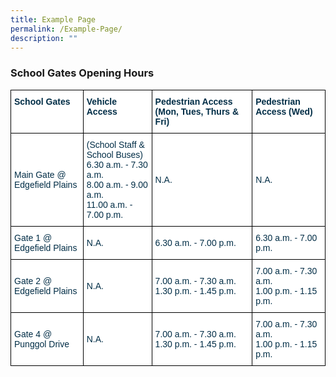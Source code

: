 ```yaml
---
title: Example Page
permalink: /Example-Page/
description: ""
---
```

### School Gates Opening Hours

<style type="text/css">
.tg  {border-collapse:collapse;border-spacing:0;}
.tg td{border-color:black;border-style:solid;border-width:1px;font-family:Arial, sans-serif;font-size:14px;
  overflow:hidden;padding:10px 5px;word-break:normal;}
.tg th{border-color:black;border-style:solid;border-width:1px;font-family:Arial, sans-serif;font-size:14px;
  font-weight:normal;overflow:hidden;padding:10px 5px;word-break:normal;}
.tg .tg-67ya{background-color:#FFF;color:#002D46;text-align:left;vertical-align:middle}
.tg .tg-h1v5{background-color:#FFF;color:#002D46;font-weight:bold;text-align:left;vertical-align:top}
</style>
<table class="tg">
<thead>
  <tr>
    <th class="tg-h1v5">School Gates<br></th>
    <th class="tg-h1v5">Vehicle Access<br></th>
		<th class="tg-h1v5">Pedestrian Access (Mon, Tues, Thurs & Fri)<br></th>
		<th class="tg-h1v5">Pedestrian Access (Wed)<br></th>
  </tr>
</thead>
<tbody>
  <tr>
    <td class="tg-67ya">Main Gate @ Edgefield Plains<br></td>
    <td class="tg-67ya">(School Staff & School Buses)<br>6.30 a.m. - 7.30 a.m.<br>8.00 a.m. - 9.00 a.m.<br> 11.00 a.m. - 7.00 p.m.
			<br></td>
		<td class="tg-67ya">N.A.<br></td>
		<td class="tg-67ya">N.A.<br></td>
  </tr>
	<tr>
    <td class="tg-67ya">Gate 1 @ Edgefield Plains<br></td>
    <td class="tg-67ya">N.A.<br></td>
		<td class="tg-67ya">6.30 a.m. - 7.00 p.m.<br></td>
		<td class="tg-67ya">6.30 a.m. - 7.00 p.m.<br></td>
  </tr>
  <tr>
    <td class="tg-67ya">Gate 2 @ Edgefield Plains<br></td>
    <td class="tg-67ya">N.A.<br></td>
		<td class="tg-67ya">7.00 a.m. - 7.30 a.m.<br>1.30 p.m. - 1.45 p.m.<br></td>
		<td class="tg-67ya">7.00 a.m. - 7.30 a.m.<br>1.00 p.m. - 1.15 p.m.</td>
  </tr>
  <tr>
		 <td class="tg-67ya">Gate 4 @ Punggol Drive<br></td>
    <td class="tg-67ya">N.A.<br></td>
		<td class="tg-67ya">7.00 a.m. - 7.30 a.m.<br>1.30 p.m. - 1.45 p.m.<br></td>
		<td class="tg-67ya">7.00 a.m. - 7.30 a.m.<br>1.00 p.m. - 1.15 p.m. <br></td>
    </tr>
</tbody>
</table>